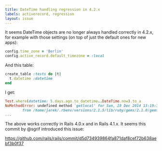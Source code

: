 ```yaml
---
title: DateTime handling regression in 4.2.x
labels: activerecord, regression
layout: issue
---
```


It seems DateTime objects are no longer always handled correctly in 4.2.x, for example with those settings (on top of just the default ones for new apps):

``` ruby
config.time_zone = 'Berlin'
config.active_record.default_timezone = :local
```

And this table:

``` ruby
create_table :tests do |t|
  t.datetime :datetime
end
```

I get:

``` ruby
Test.where(datetime: 5.days.ago.to_datetime..DateTime.now).to_a
NoMethodError: undefined method `getlocal' for Sun, 28 Dec 2014 13:19:35 +0100:DateTime
        from /home/jarek/.rbenv/versions/2.1.5/lib/ruby/gems/2.1.0/gems/activerecord-4.2.0/lib/active_record/type/date_time.rb:14:in `type_cast_for_database'
...
```

The above works correctly in Rails 4.0.x and in Rails 4.1.x. It seems this commit by @sgrif introduced this issue:

https://github.com/rails/rails/commit/d5d734939864fa871daf8cef72b638aebf3b0f37

